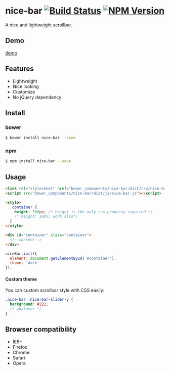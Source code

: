 # nice-bar [![Build Status](https://travis-ci.org/forsigner/nice-bar.svg?branch=master)](https://travis-ci.org/forsigner/nice-bar) [![NPM Version](http://img.shields.io/npm/v/nice-bar.svg?style=flat)](https://www.npmjs.org/package/nice-bar)

A nice and lightweight scrollbar.

## Demo

[demo](http://forsigner.com/nice-bar)

## Features

- Lightweight
- Nice looking
- Customize
- No jQuery dependency

## Install

### bower

```bash
$ bower install nice-bar --save
```

### npm

```bash
$ npm install nice-bar --save
```

## Usage

```html
<link rel="stylesheet" href="bower_components/nice-bar/dist/css/nice-bar.min.css" />
<script src="bower_components/nice-bar/dist/js/nice-bar.js"></script>

<style>
  .container {
    height: 500px; /* height is the only css property required */
    /* height: 100%; work also*/
  }
</style>

<div id="container" class="container">
  <!--content-->
</div>
```

```js
niceBar.init({
  element: document.getElementById('#container'),
  theme: 'dark'
});
```

#### Custom theme

You can custom scrollbar style with CSS easily:

``` CSS
.nice-bar .nice-bar-slider-y {
  background: #222;
  /* whatever */
}
```

## Browser compatibility

- IE8+
- Firefox
- Chrome
- Safari
- Opera
